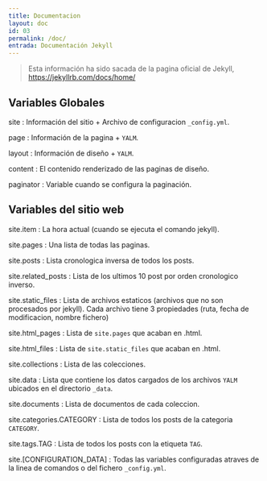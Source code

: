 ```yaml
---
title: Documentacion
layout: doc
id: 03
permalink: /doc/
entrada: Documentación Jekyll
---
```


> Esta información ha sido sacada de la pagina oficial de Jekyll,
https://jekyllrb.com/docs/home/ 

## Variables Globales

site
 : Información del sitio + Archivo de configuracion `_config.yml`.

page
 : Información de la pagina + `YALM`.

layout
 : Información de diseño + `YALM`.
  
content
 : El contenido renderizado de las paginas de diseño.
 
paginator
 : Variable cuando se configura la paginación.

## Variables del sitio web
site.item
 : La hora actual (cuando se ejecuta el comando jekyll).

site.pages
 : Una lista de todas las paginas.

site.posts
 : Lista cronologica inversa de todos los posts.
 
site.related_posts
 : Lista de los ultimos 10 post por orden cronologico inverso.

site.static_files
 : Lista de archivos estaticos (archivos que no son procesados por 
 jekyll). Cada archivo tiene 3 propiedades (ruta, fecha de modificacion,
 nombre fichero)

site.html_pages
 : Lista de `site.pages` que acaban en .html.

site.html_files
 : Lista de `site.static_files` que acaban en .html.

site.collections
 : Lista de las colecciones.

site.data
 : Lista que contiene los datos cargados de los archivos `YALM` ubicados
 en el directorio `_data`.

site.documents
 : Lista de documentos de cada coleccion.

site.categories.CATEGORY
 : Lista de todos los posts de la categoria `CATEGORY`.

site.tags.TAG
 : Lista de todos los posts con la etiqueta `TAG`.

site.\[CONFIGURATION_DATA\]
 : Todas las variables configuradas atraves de la linea de comandos o del
 fichero `_config.yml`.

